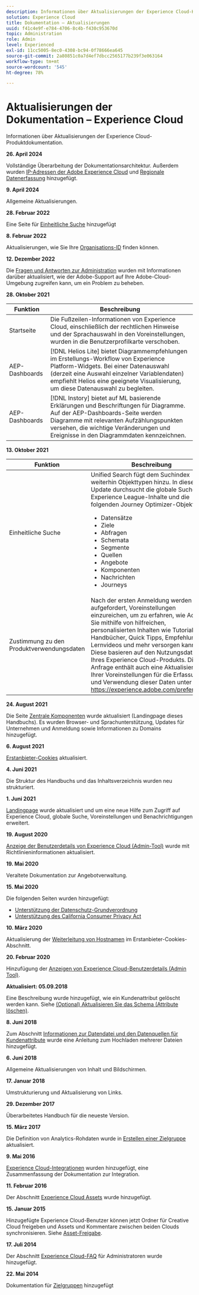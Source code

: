```yaml
---
description: Informationen über Aktualisierungen der Experience Cloud-Hilfe.
solution: Experience Cloud
title: Dokumentation – Aktualisierungen
uuid: f41c4e9f-e784-4706-8c4b-f430c953670d
topic: Administration
role: Admin
level: Experienced
exl-id: 11cc5005-8ec0-4308-bc94-0f78666ea645
source-git-commit: 2a80851c0a7d4ef7dbcc2565177b239f3e063164
workflow-type: tm+mt
source-wordcount: '545'
ht-degree: 78%

---
```


# Aktualisierungen der Dokumentation – Experience Cloud

Informationen über Aktualisierungen der Experience Cloud-Produktdokumentation.

**26. April 2024**

Vollständige Überarbeitung der Dokumentationsarchitektur. Außerdem wurden [IP-Adressen der Adobe Experience Cloud](../data-collection/ip-addresses.md) und [Regionale Datenerfassung](../data-collection/rdc.md) hinzugefügt.

**9. April 2024**

Allgemeine Aktualisierungen.

**28. Februar 2022**

Eine Seite für [Einheitliche Suche](../features/search.md) hinzugefügt

**8. Februar 2022**

Aktualisierungen, wie Sie Ihre [Organisations-ID](../administration/organizations.md) finden können.

**12. Dezember 2022**

Die [Fragen und Antworten zur Administration](faq.md) wurden mit Informationen darüber aktualisiert, wie der Adobe-Support auf Ihre Adobe-Cloud-Umgebung zugreifen kann, um ein Problem zu beheben.

**28. Oktober 2021**

| Funktion | Beschreibung |
| ------- | ------- |
| Startseite | Die Fußzeilen-Informationen von Experience Cloud, einschließlich der rechtlichen Hinweise und der Sprachauswahl in den Voreinstellungen, wurden in die Benutzerprofilkarte verschoben. |
| AEP-Dashboards | [!DNL Helios Lite] bietet Diagrammempfehlungen im Erstellungs-Workflow von Experience Platform-Widgets. Bei einer Datenauswahl (derzeit eine Auswahl einzelner Variablendaten) empfiehlt Helios eine geeignete Visualisierung, um diese Datenauswahl zu begleiten. |
| AEP-Dashboards | [!DNL Instory] bietet auf ML basierende Erklärungen und Beschriftungen für Diagramme. Auf der AEP-Dashboards-Seite werden Diagramme mit relevanten Aufzählungspunkten versehen, die wichtige Veränderungen und Ereignisse in den Diagrammdaten kennzeichnen. |

**13. Oktober 2021**

| Funktion | Beschreibung |
| ------- | ------- |
| Einheitliche Suche | Unified Search fügt dem Suchindex weiterhin Objekttypen hinzu. In diesem Update durchsucht die globale Suche jetzt Experience League-Inhalte und die folgenden Journey Optimizer-Objekttypen: <ul><li>Datensätze</li><li>Ziele</li><li>Abfragen</li><li>Schemata</li><li>Segmente</li><li>Quellen</li><li>Angebote</li><li>Komponenten</li><li>Nachrichten</li><li>Journeys</li></ul> |
| Zustimmung zu den Produktverwendungsdaten | Nach der ersten Anmeldung werden Sie aufgefordert, Voreinstellungen einzureichen, um zu erfahren, wie Adobe Sie mithilfe von hilfreichen, personalisierten Inhalten wie Tutorials, Handbücher, Quick Tipps, Empfehlungen, Lernvideos und mehr versorgen kann. Diese basieren auf den Nutzungsdaten Ihres Experience Cloud-Produkts. Diese Anfrage enthält auch eine Aktualisierung Ihrer Voreinstellungen für die Erfassung und Verwendung dieser Daten unter <https://experience.adobe.com/preferences>. |

**24. August 2021**

Die Seite [Zentrale Komponenten](../experience-cloud.md) wurde aktualisiert (Landingpage dieses Handbuchs). Es wurden Browser- und Sprachunterstützung, Updates für Unternehmen und Anmeldung sowie Informationen zu Domains hinzugefügt.

**6. August 2021**

[Erstanbieter-Cookies](../data-collection/adobe-managed-cert.md) aktualisiert.

**4. Juni 2021**

Die Struktur des Handbuchs und das Inhaltsverzeichnis wurden neu strukturiert.

**1. Juni 2021**

[Landingpage](../experience-cloud.md) wurde aktualisiert und um eine neue Hilfe zum Zugriff auf Experience Cloud, globale Suche, Voreinstellungen und Benachrichtigungen erweitert.

**19. August 2020**

[Anzeige der Benutzerdetails von Experience Cloud (Admin-Tool)](../administration/admin-tool-experience-cloud.md) wurde mit Richtlinieninformationen aktualisiert.

**19. Mai 2020**

Veraltete Dokumentation zur Angebotverwaltung.

**15. Mai 2020**

Die folgenden Seiten wurden hinzugefügt:

* [Unterstützung der Datenschutz-Grundverordnung](../services/customer-attributes/gdpr.md)
* [Unterstützung des California Consumer Privacy Act](../services/customer-attributes/ccpa.md)

**10. März 2020**

Aktualisierung der [Weiterleitung von Hostnamen](../data-collection/adobe-managed-cert.md) im Erstanbieter-Cookies-Abschnitt.

**20. Februar 2020**

Hinzufügung der [Anzeigen von Experience Cloud-Benutzerdetails (Admin Tool)](../administration/admin-tool-experience-cloud.md).

**Aktualisiert: 05.09.2018**

Eine Beschreibung wurde hinzugefügt, wie ein Kundenattribut gelöscht werden kann. Siehe [(Optional) Aktualisieren Sie das Schema (Attribute löschen)](../services/customer-attributes/t-crs-usecase.md).

**8. Juni 2018**

Zum Abschnitt [Informationen zur Datendatei und den Datenquellen für Kundenattribute](../services/customer-attributes/crs-data-file.md) wurde eine Anleitung zum Hochladen mehrerer Dateien hinzugefügt.

**6. Juni 2018**

Allgemeine Aktualisierungen von Inhalt und Bildschirmen.

**17. Januar 2018**

Umstrukturierung und Aktualisierung von Links.

**29. Dezember 2017**

Überarbeitetes Handbuch für die neueste Version.

**15. März 2017**

Die Definition von Analytics-Rohdaten wurde in [Erstellen einer Zielgruppe](../services/audiences/create.md) aktualisiert.

**9. Mai 2016**

[Experience Cloud-Integrationen](../administration/integrations.md) wurden hinzugefügt, eine Zusammenfassung der Dokumentation zur Integration.

**11. Februar 2016**

Der Abschnitt [Experience Cloud Assets](../services/assets/experience-cloud-assets.md) wurde hinzugefügt.

**15. Januar 2015**

Hinzugefügte Experience Cloud-Benutzer können jetzt Ordner für Creative Cloud freigeben und Assets und Kommentare zwischen beiden Clouds synchronisieren. Siehe [Asset-Freigabe](../services/assets/creative-cloud.md).

**17. Juli 2014**

Der Abschnitt [Experience Cloud-FAQ](faq.md) für Administratoren wurde hinzugefügt.

**22. Mai 2014**

Dokumentation für [Zielgruppen](../services/audiences/overview.md) hinzugefügt
